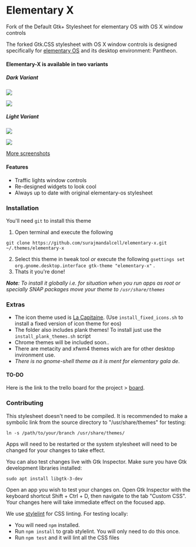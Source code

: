 # Elementary X  

Fork of the Default Gtk+ Stylesheet for elementary OS with OS X window controls

The forked Gtk.CSS stylesheet with OS X window controls is designed specifically for [elementary OS](https://elementary.io) and its desktop environment: Pantheon.

#### Elementary-X is available in two variants

##### Dark Variant

![](http://i.imgur.com/UnfojQF.png)

![](http://i.imgur.com/99CIf7m.png)

##### Light Variant

![](http://i.imgur.com/AFwq5WW.png)

![](http://i.imgur.com/XjGm1FX.png)


[More screenshots](https://imgur.com/a/yoBOoSx)

#### Features

- Traffic lights window controls
- Re-designed widgets to look cool
- Always up to date with original elementary-os stylesheet

### Installation

You'll need ```git``` to install this theme

1. Open terminal and execute the following
```
git clone https://github.com/surajmandalcell/elementary-x.git ~/.themes/elementary-x
```
2. Select this theme in tweak tool *or* execute the following ```gsettings set org.gnome.desktop.interface gtk-theme "elementary-x"``` .  
3. Thats it you're done!

***Note**: To install it globally i.e. for situation when you run apps as root or specially SNAP packages move your theme to ```/usr/share/themes ```*

### Extras
* The icon theme used is [La Capitaine](https://github.com/keeferrourke/la-capitaine-icon-theme). (Use ```install_fixed_icons.sh``` to install a fixed version of icon theme for eos)
* The folder also includes plank themes! To install just use the ```install_plank_themes.sh``` script
* Chrome themes will be included soon..
* There are metacity and xfwm4 themes wich are for other desktop invironment use.
* *There is no gnome-shell theme as it is ment for elementary gala de*.

#### TO-DO
Here is the link to the trello board for the project >  [board](https://trello.com/b/hEsKYAOa).  


### Contributing

This stylesheet doesn't need to be compiled. It is recommended to make a
symbolic link from the source directory to "/usr/share/themes" for testing:

    ln -s /path/to/your/branch /usr/share/themes/

Apps will need to be restarted or the system stylesheet will need to be
changed for your changes to take effect.

You can also test changes live with Gtk Inspector. Make sure you have Gtk
development libraries installed:

    sudo apt install libgtk-3-dev

Open an app you wish to test your changes on. Open Gtk Inspector with the
keyboard shortcut Shift + Ctrl + D, then navigate to the tab "Custom CSS".
Your changes here will take immediate effect on the focused app.

We use [stylelint](http://stylelint.io/) for CSS linting. For testing locally:
* You will need `npm` installed.
* Run `npm install` to grab stylelint. You will only need to do this once.
* Run `npm test` and it will lint all the CSS files